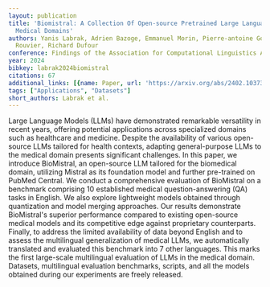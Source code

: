 ```yaml
---
layout: publication
title: 'Biomistral: A Collection Of Open-source Pretrained Large Language Models For
  Medical Domains'
authors: Yanis Labrak, Adrien Bazoge, Emmanuel Morin, Pierre-antoine Gourraud, Mickael
  Rouvier, Richard Dufour
conference: Findings of the Association for Computational Linguistics ACL 2024
year: 2024
bibkey: labrak2024biomistral
citations: 67
additional_links: [{name: Paper, url: 'https://arxiv.org/abs/2402.10373'}]
tags: ["Applications", "Datasets"]
short_authors: Labrak et al.
---
```

Large Language Models (LLMs) have demonstrated remarkable versatility in
recent years, offering potential applications across specialized domains such
as healthcare and medicine. Despite the availability of various open-source
LLMs tailored for health contexts, adapting general-purpose LLMs to the medical
domain presents significant challenges. In this paper, we introduce BioMistral,
an open-source LLM tailored for the biomedical domain, utilizing Mistral as its
foundation model and further pre-trained on PubMed Central. We conduct a
comprehensive evaluation of BioMistral on a benchmark comprising 10 established
medical question-answering (QA) tasks in English. We also explore lightweight
models obtained through quantization and model merging approaches. Our results
demonstrate BioMistral's superior performance compared to existing open-source
medical models and its competitive edge against proprietary counterparts.
Finally, to address the limited availability of data beyond English and to
assess the multilingual generalization of medical LLMs, we automatically
translated and evaluated this benchmark into 7 other languages. This marks the
first large-scale multilingual evaluation of LLMs in the medical domain.
Datasets, multilingual evaluation benchmarks, scripts, and all the models
obtained during our experiments are freely released.